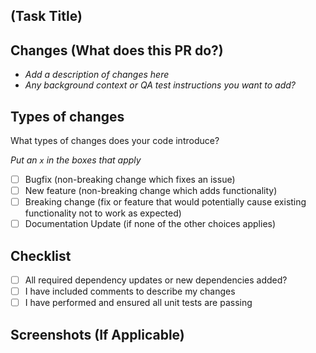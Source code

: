 [//]: # (Drone Autoscaler)
[//]: # (Use the Format Below for your Pull Request Title)
## (Task Title)

## Changes (What does this PR do?)

- _Add a description of changes here_
- _Any background context or QA test instructions you want to add?_

## Types of changes

What types of changes does your code introduce? 

_Put an `x` in the boxes that apply_

- [ ] Bugfix (non-breaking change which fixes an issue)
- [ ] New feature (non-breaking change which adds functionality)
- [ ] Breaking change (fix or feature that would potentially cause existing functionality not to work as expected)
- [ ] Documentation Update (if none of the other choices applies)

## Checklist

- [ ] All required dependency updates or new dependencies added?
- [ ] I have included comments to describe my changes
- [ ] I have performed and ensured all unit tests are passing

## Screenshots (If Applicable)

````
